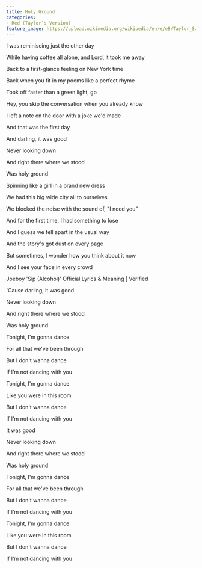 ```yaml
---
title: Holy Ground
categories:
- Red (Taylor’s Version)
feature_image: https://upload.wikimedia.org/wikipedia/en/e/e8/Taylor_Swift_-_Red.png
--- 
```

I was reminiscing just the other day

While having coffee all alone, and Lord, it took me away

Back to a first-glance feeling on New York time

Back when you fit in my poems like a perfect rhyme

Took off faster than a green light, go

Hey, you skip the conversation when you already know

I left a note on the door with a joke we'd made

And that was the first day

And darling, it was good

Never looking down

And right there where we stood

Was holy ground

Spinning like a girl in a brand new dress

We had this big wide city all to ourselves

We blocked the noise with the sound of, "I need you"

And for the first time, I had something to lose

And I guess we fell apart in the usual way

And the story's got dust on every page

But sometimes, I wonder how you think about it now

And I see your face in every crowd

Joeboy 'Sip (Alcohol)' Official Lyrics & Meaning | Verified

'Cause darling, it was good

Never looking down

And right there where we stood

Was holy ground

Tonight, I'm gonna dance

For all that we've been through

But I don't wanna dance

If I'm not dancing with you

Tonight, I'm gonna dance

Like you were in this room

But I don't wanna dance

If I'm not dancing with you

It was good

Never looking down

And right there where we stood

Was holy ground

Tonight, I'm gonna dance

For all that we've been through

But I don't wanna dance

If I'm not dancing with you

Tonight, I'm gonna dance

Like you were in this room

But I don't wanna dance

If I'm not dancing with you